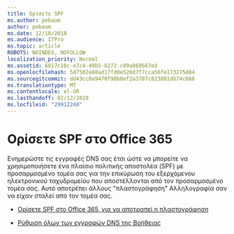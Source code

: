 ```yaml
---
title: Ορίσετε SPF
ms.author: pebaum
author: pebaum
ms.date: 12/18/2018
ms.audience: ITPro
ms.topic: article
ROBOTS: NOINDEX, NOFOLLOW
localization_priority: Normal
ms.assetid: 6817c10c-e7c4-49b5-b272-c09a869567ed
ms.openlocfilehash: 5d7502e88ad17fd0e526d7f7cca56fe173275d84
ms.sourcegitcommit: dd43cc0a9470f98b8ef2a3787c823801d674c666
ms.translationtype: MT
ms.contentlocale: el-GR
ms.lasthandoff: 02/12/2019
ms.locfileid: "29912240"
---
```

# <a name="set-up-spf-in-office-365"></a>Ορίσετε SPF στο Office 365

Ενημερώστε τις εγγραφές DNS σας έτσι ώστε να μπορείτε να χρησιμοποιήσετε ένα πλαίσιο πολιτικής αποστολέα (SPF) με προσαρμοσμένο τομέα σας για την επικύρωση του εξερχόμενου ηλεκτρονικού ταχυδρομείου που αποστέλλονται από τον προσαρμοσμένο τομέα σας. Αυτό αποτρέπει άλλους "πλαστογράφηση" Αλληλογραφία σαν να είχαν σταλεί από τον τομέα σας.
  
- [Ορίσετε SPF στο Office 365, για να αποτραπεί η πλαστογράφηση](https://docs.microsoft.com/office365/SecurityCompliance/set-up-spf-in-office-365-to-help-prevent-spoofing)
    
- [Ρύθμιση όλων των εγγραφών DNS της Βοήθειας](https://docs.microsoft.com/office365/admin/get-help-with-domains/create-dns-records-at-any-dns-hosting-provider)
    

